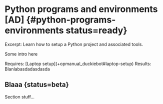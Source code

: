 # Python programs and environments [AD] {#python-programs-environments status=ready}

Excerpt: Learn how to setup a Python project and associated tools.

Some intro here

<minitoc/>

<!-- !!! UPDATE THIS !!! -->
<div class='requirements' markdown='1'>
  Requires: [Laptop setup](+opmanual_duckiebot#laptop-setup)
  Results: Blanlabasdadasdasda
</div>

## Blaaa {status=beta}

Section stuff...
